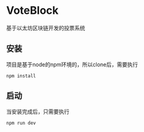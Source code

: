 # VoteBlock
基于以太坊区块链开发的投票系统


## 安装

项目是基于node的npm环境的，所以clone后，需要执行 

```
npm install
```

## 启动

当安装完成后，只需要执行

```
npm run dev
```







